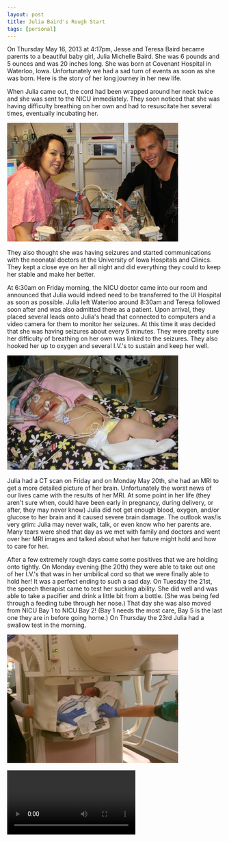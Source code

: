 ```yaml
---
layout: post
title: Julia Baird's Rough Start
tags: [personal]
---
```

On Thursday May 16, 2013 at 4:17pm, Jesse and Teresa Baird became parents to a beautiful baby girl, Julia Michelle Baird. She was 6 pounds and 5 ounces and was 20 inches long. She was born at Covenant Hospital in Waterloo, Iowa. Unfortunately we had a sad turn of events as soon as she was born. Here is the story of her long journey in her new life. 

When Julia came out, the cord had been wrapped around her neck twice and she was sent to the NICU immediately. They soon noticed that she was having difficulty breathing on her own and had to resuscitate her several times, eventually incubating her. 

![Jesse, Teresa and Julia in the NICU in Waterloo](/img/posts/2013-05-25-julia-bairds-rough-start/jesse-teresa-julia-nicu-waterloo.jpg)

They also thought she was having seizures and started communications with the neonatal doctors at the University of Iowa Hospitals and Clinics. They kept a close eye on her all night and did everything they could to keep her stable and make her better.

At 6:30am on Friday morning, the NICU doctor came into our room and announced that Julia would indeed need to be transferred to the UI Hospital as soon as possible. Julia left Waterloo around 8:30am and Teresa followed soon after and was also admitted there as a patient. Upon arrival, they placed several leads onto Julia's head that connected to computers and a video camera for them to monitor her seizures. At this time it was decided that she was having seizures about every 5 minutes. They were pretty sure her difficulty of breathing on her own was linked to the seizures. They also hooked her up to oxygen and several I.V.'s to sustain and keep her well. 

![Julia in the NICU in U of I Hospitals and clinics](/img/posts/2013-05-25-julia-bairds-rough-start/julia-all-wired-up-ic.jpg)

Julia had a CT scan on Friday and on Monday May 20th, she had an MRI to get a more detailed picture of her brain. Unfortunately the worst news of our lives came with the results of her MRI. At some point in her life (they aren't sure when, could have been early in pregnancy, during delivery, or after, they may never know) Julia did not get enough blood, oxygen, and/or glucose to her brain and it caused severe brain damage. The outlook was/is very grim: Julia may never walk, talk, or even know who her parents are. Many tears were shed that day as we met with family and doctors and went over her MRI images and talked about what her future might hold and how to care for her. 

After a few extremely rough days came some positives that we are holding onto tightly. On Monday evening (the 20th) they were able to take out one of her I.V.'s that was in her umbilical cord so that we were finally able to hold her! It was a perfect ending to such a sad day. On Tuesday the 21st, the speech therapist came to test her sucking ability. She did well and was able to take a pacifier and drink a little bit from a bottle. (She was being fed through a feeding tube through her nose.) That day she was also moved from NICU Bay 1 to NICU Bay 2! (Bay 1 needs the most care, Bay 5 is the last one they are in before going home.) On Thursday the 23rd Julia had a swallow test in the morning. 

![Getting Julia ready for the swallow test](/img/posts/2013-05-25-julia-bairds-rough-start/julia-carseat-swallow-test.jpg)

<video src="/img/posts/2013-05-25-julia-bairds-rough-start/julias-swallow-test.m4v"/>

video of the swallow test!

Using an X-Ray machine they tested her sucking ability once more and checked to see that the milk she drank went down to her stomach and didn't get caught in her wind pipe or lungs or anywhere else it wasn't supposed to be. Julia passed the test with flying colors and started to bottle feed (pumped breast milk from Mom) that very day! On Friday the 24th they took out her other line in her umbilical cord and was able to put clothes on her. We fed her a bottle a few more times and she took it down like a champ both times. 

On Saturday the 25th came some more great victories. She no longer had the feeding tube in her nose and we attempted breast feeding for the first time! It is still a bit of a struggle and she is still needing some milk from the bottle but it is getting better each time. This is excellent progress as they weren't sure she would ever even be able to drink from a bottle. Also on the 25th she was moved to Bay 5!!! We are getting closer to being able to come home!

![sleeping julia](/img/posts/2013-05-25-julia-bairds-rough-start/sleeping-juila.jpg)

As we look forward to going home, Julia needs to accomplish a few things first. They will eventually take over her oxygen tube and let her breath room air all on her own and see how well she tolerates it. She will also be taken off of her seizure medicine on Monday the 27th and will be monitored for about a week. If she has no more seizures she will able to finally go home!! Mom and Dad can't wait to take her home!

![Jesse, Teresa and Julia](/img/posts/2013-05-25-julia-bairds-rough-start/jesse-teresa-julia.jpg)

This has certainly been the hardest week of our lives...we went to the hospital last Tuesday expecting to bring our baby home a few days later but unfortunately that was not the case for us. However, we are still thankful for the gift of a beautiful baby girl and we cannot believe how much we love her already. We are very dedicated to giving her the best care we possibly can so she can have a healthy and happy life. If you are wondering if you can do anything for her or us, just pray for her.
